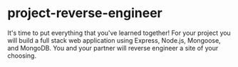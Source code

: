 # project-reverse-engineer
It's time to put everything that you've learned together! For your project you will build a full stack web application using Express, Node.js, Mongoose, and MongoDB. You and your partner will reverse engineer a site of your choosing.

